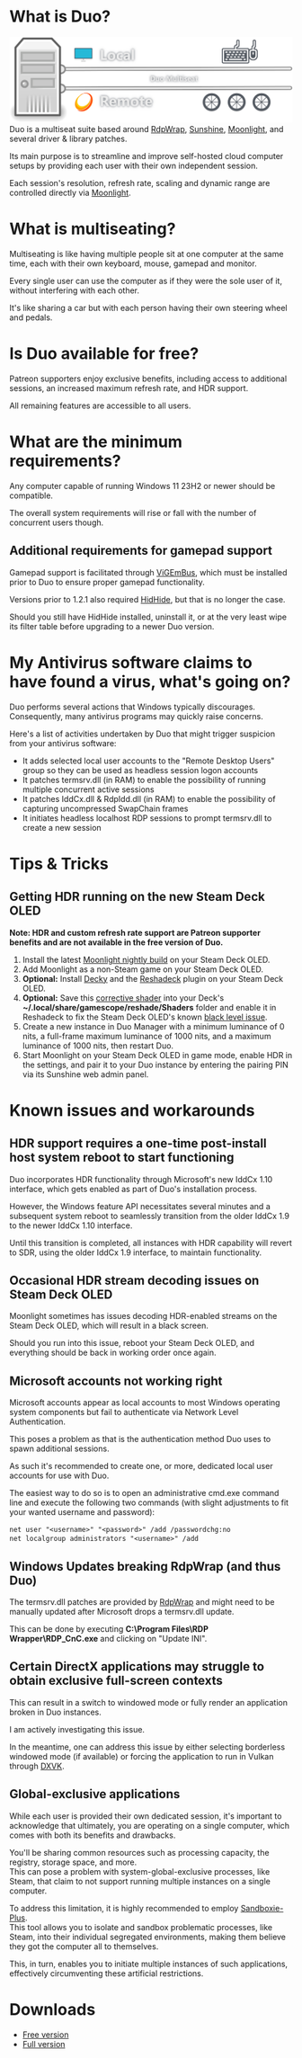 # What is Duo?
![Legend](Images/Legend.png)
Duo is a multiseat suite based around [RdpWrap](https://github.com/sebaxakerhtc/rdpwrap), [Sunshine](https://github.com/DuoStream/Sunshine), [Moonlight](https://github.com/moonlight-stream), and several driver & library patches.  
  
Its main purpose is to streamline and improve self-hosted cloud computer setups by providing each user with their own independent session.  
  
Each session's resolution, refresh rate, scaling and dynamic range are controlled directly via [Moonlight](https://github.com/moonlight-stream).

# What is multiseating?
Multiseating is like having multiple people sit at one computer at the same time, each with their own keyboard, mouse, gamepad and monitor.  
  
Every single user can use the computer as if they were the sole user of it, without interfering with each other.  
  
It's like sharing a car but with each person having their own steering wheel and pedals.

# Is Duo available for free?
Patreon supporters enjoy exclusive benefits, including access to additional sessions, an increased maximum refresh rate, and HDR support.  
  
All remaining features are accessible to all users.

# What are the minimum requirements?
Any computer capable of running Windows 11 23H2 or newer should be compatible.  
  
The overall system requirements will rise or fall with the number of concurrent users though.

## Additional requirements for gamepad support
Gamepad support is facilitated through [ViGEmBus](https://github.com/nefarius/ViGEmBus/releases/latest), which must be installed prior to Duo to ensure proper gamepad functionality.  
  
Versions prior to 1.2.1 also required [HidHide](https://github.com/nefarius/HidHide/releases/latest), but that is no longer the case.  
  
Should you still have HidHide installed, uninstall it, or at the very least wipe its filter table before upgrading to a newer Duo version.

# My Antivirus software claims to have found a virus, what's going on?
Duo performs several actions that Windows typically discourages.  
Consequently, many antivirus programs may quickly raise concerns.  
  
Here's a list of activities undertaken by Duo that might trigger suspicion from your antivirus software:
- It adds selected local user accounts to the "Remote Desktop Users" group so they can be used as headless session logon accounts
- It patches termsrv.dll (in RAM) to enable the possibility of running multiple concurrent active sessions
- It patches IddCx.dll & RdpIdd.dll (in RAM) to enable the possibility of capturing uncompressed SwapChain frames
- It initiates headless localhost RDP sessions to prompt termsrv.dll to create a new session

# Tips & Tricks

## Getting HDR running on the new Steam Deck OLED
**Note: HDR and custom refresh rate support are Patreon supporter benefits and are not available in the free version of Duo.**

1. Install the latest [Moonlight nightly build](https://github.com/FrogTheFrog/com.moonlight_stream.Moonlight) on your Steam Deck OLED.
2. Add Moonlight as a non-Steam game on your Steam Deck OLED.
3. **Optional:** Install [Decky](https://github.com/SteamDeckHomebrew/decky-loader) and the [Reshadeck](https://github.com/safijari/Reshadeck) plugin on your Steam Deck OLED.
4. **Optional:** Save this [corrective shader](https://github.com/DuoStream/Duo/raw/main/Files/SteamOS/ImageAdjustment.fx) into your Deck's **~/.local/share/gamescope/reshade/Shaders** folder and enable it in Reshadeck to fix the Steam Deck OLED's known [black level issue](https://github.com/moonlight-stream/moonlight-qt/issues/1117).
5. Create a new instance in Duo Manager with a minimum luminance of 0 nits, a full-frame maximum luminance of 1000 nits, and a maximum luminance of 1000 nits, then restart Duo.
6. Start Moonlight on your Steam Deck OLED in game mode, enable HDR in the settings, and pair it to your Duo instance by entering the pairing PIN via its Sunshine web admin panel.

# Known issues and workarounds

## HDR support requires a one-time post-install host system reboot to start functioning
Duo incorporates HDR functionality through Microsoft's new IddCx 1.10 interface, which gets enabled as part of Duo's installation process.  
  
However, the Windows feature API necessitates several minutes and a subsequent system reboot to seamlessly transition from the older IddCx 1.9 to the newer IddCx 1.10 interface.  
  
Until this transition is completed, all instances with HDR capability will revert to SDR, using the older IddCx 1.9 interface, to maintain functionality.

## Occasional HDR stream decoding issues on Steam Deck OLED
Moonlight sometimes has issues decoding HDR-enabled streams on the Steam Deck OLED, which will result in a black screen.  
  
Should you run into this issue, reboot your Steam Deck OLED, and everything should be back in working order once again.

## Microsoft accounts not working right
Microsoft accounts appear as local accounts to most Windows operating system components but fail to authenticate via Network Level Authentication.  
  
This poses a problem as that is the authentication method Duo uses to spawn additional sessions.  
  
As such it's recommended to create one, or more, dedicated local user accounts for use with Duo.  
  
The easiest way to do so is to open an administrative cmd.exe command line and execute the following two commands (with slight adjustments to fit your wanted username and password):

```
net user "<username>" "<password>" /add /passwordchg:no
net localgroup administrators "<username>" /add
```

## Windows Updates breaking RdpWrap (and thus Duo)
The termsrv.dll patches are provided by [RdpWrap](https://github.com/sebaxakerhtc/rdpwrap) and might need to be manually updated after Microsoft drops a termsrv.dll update.  
  
This can be done by executing **C:\\Program Files\\RDP Wrapper\\RDP\_CnC.exe** and clicking on "Update INI".  

## Certain DirectX applications may struggle to obtain exclusive full-screen contexts
This can result in a switch to windowed mode or fully render an application broken in Duo instances.  
  
I am actively investigating this issue.  
  
In the meantime, one can address this issue by either selecting borderless windowed mode (if available) or forcing the application to run in Vulkan through [DXVK](https://github.com/doitsujin/dxvk).

## Global-exclusive applications
While each user is provided their own dedicated session, it's important to acknowledge that ultimately, you are operating on a single computer, which comes with both its benefits and drawbacks.  
  
You'll be sharing common resources such as processing capacity, the registry, storage space, and more.  
This can pose a problem with system-global-exclusive processes, like Steam, that claim to not support running multiple instances on a single computer.  
  
To address this limitation, it is highly recommended to employ [Sandboxie-Plus](https://github.com/sandboxie-plus/Sandboxie/releases/latest).  
This tool allows you to isolate and sandbox problematic processes, like Steam, into their individual segregated environments, making them believe they got the computer all to themselves.  
  
This, in turn, enables you to initiate multiple instances of such applications, effectively circumventing these artificial restrictions.

# Downloads
- [Free version](https://github.com/DuoStream/Duo/raw/main/Duo.exe)
- [Full version](https://www.patreon.com/posts/duo-1-pc-users-89568993)
